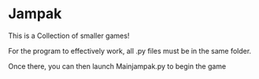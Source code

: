 # Jampak
This is a Collection of smaller games!

For the program to effectively work, all .py files must be in the same folder. 

Once there, you can then launch Mainjampak.py to begin the game
